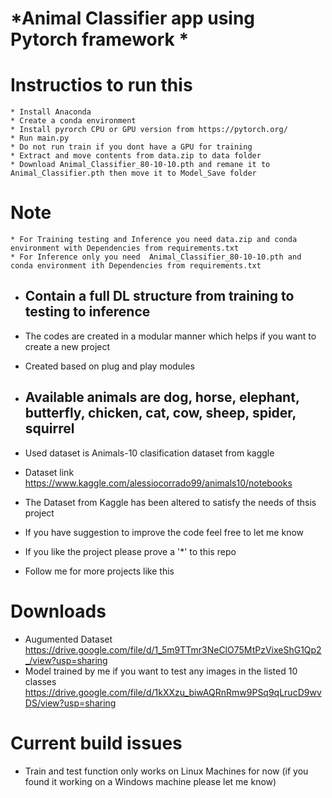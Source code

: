 
# *Animal Classifier app using Pytorch  framework *

# Instructios to run this 
    * Install Anaconda
    * Create a conda environment
    * Install pyrorch CPU or GPU version from https://pytorch.org/
    * Run main.py
    * Do not run train if you dont have a GPU for training
    * Extract and move contents from data.zip to data folder
    * Download Animal_Classifier_80-10-10.pth and remane it to Animal_Classifier.pth then move it to Model_Save folder

# Note
    * For Training testing and Inference you need data.zip and conda environment with Dependencies from requirements.txt
    * For Inference only you need  Animal_Classifier_80-10-10.pth and conda environment ith Dependencies from requirements.txt

* ## Contain a full DL structure from training to testing to inference
* The codes are created in a modular manner which helps if you want to create a new project
* Created based on plug and play modules

* ## Available animals are dog, horse, elephant, butterfly, chicken, cat, cow, sheep, spider, squirrel
* Used dataset is Animals-10 clasification dataset from kaggle
* Dataset link https://www.kaggle.com/alessiocorrado99/animals10/notebooks
* The Dataset from Kaggle has been altered to satisfy the needs of thsis project 

* If you have suggestion to improve the code feel free to let me know
* If you like the project please prove a '*' to this repo
* Follow me for more projects like this

# Downloads
* Augumented Dataset https://drive.google.com/file/d/1_5m9TTmr3NeClO75MtPzVixeShG1Qp2_/view?usp=sharing
* Model trained by me if you want to test any images in the listed 10 classes https://drive.google.com/file/d/1kXXzu_biwAQRnRmw9PSq9qLrucD9wvDS/view?usp=sharing

# Current build issues

* Train and test function only works on Linux Machines for now (if you found it working on a Windows machine please let me know)



